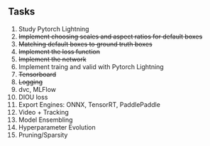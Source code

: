 ## Tasks

1. Study Pytorch Lightning
2. <del>Implement choosing scales and aspect ratios for default boxes
3. <del>Matching default boxes to ground truth boxes
4. <del>Implement the loss function
5. <del>Implement the network
6. Implement traing and valid with Pytorch Lightning
7. <del>Tensorboard
8. <del>Logging
9. dvc, MLFlow
10. DIOU loss
11. Export Engines: ONNX, TensorRT, PaddlePaddle
12. Video + Tracking
13. Model Ensembling
14. Hyperparameter Evolution
15. Pruning/Sparsity